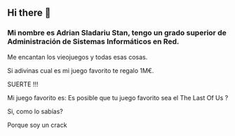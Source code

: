 ## Hi there 👋

### Mi nombre es Adrian Sladariu Stan, tengo un grado superior de Administración de Sistemas Informáticos en Red.

Me encantan los vieojuegos y todas esas cosas.

Si adivinas cual es mi juego favorito te regalo 1M€.

SUERTE !!!

Mi juego favorito es: Es posible que tu juego favorito sea el The Last Of Us ?

Si, como lo sabías?

Porque soy un crack
